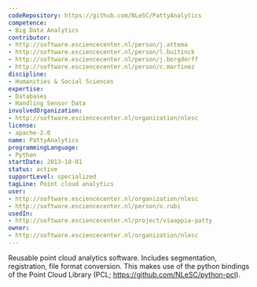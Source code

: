 ```yaml
---
codeRepository: https://github.com/NLeSC/PattyAnalytics
competence:
- Big Data Analytics
contributor:
- http://software.esciencecenter.nl/person/j.attema
- http://software.esciencecenter.nl/person/l.buitinck
- http://software.esciencecenter.nl/person/j.borgdorff
- http://software.esciencecenter.nl/person/c.martinez
discipline:
- Humanities & Social Sciences
expertise:
- Databases
- Handling Sensor Data
involvedOrganization:
- http://software.esciencecenter.nl/organization/nlesc
license:
- apache-2.0
name: PattyAnalytics
programmingLanguage:
- Python
startDate: 2013-10-01
status: active
supportLevel: specialized
tagLine: Point cloud analytics
user:
- http://software.esciencecenter.nl/organization/nlesc
- http://software.esciencecenter.nl/person/o.rubi
usedIn:
- http://software.esciencecenter.nl/project/viaappia-patty
owner: 
- http://software.esciencecenter.nl/organization/nlesc
---
```

Reusable point cloud analytics software. Includes segmentation, registration, file format conversion. This makes use of the python bindings of the Point Cloud Library (PCL; <https://github.com/NLeSC/python-pcl>).
